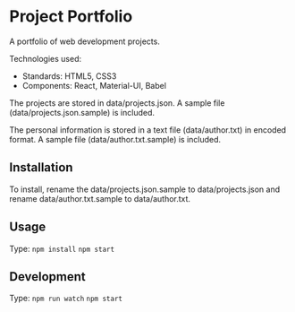Project Portfolio
==========

A portfolio of web development projects.

Technologies used:
*   Standards: HTML5, CSS3
*   Components: React, Material-UI, Babel

The projects are stored in data/projects.json.
A sample file (data/projects.json.sample) is included.

The personal information is stored in a text file (data/author.txt) in encoded format.
A sample file (data/author.txt.sample) is included.

Installation
------------

To install, rename the data/projects.json.sample to data/projects.json
and rename data/author.txt.sample to data/author.txt.

Usage
-----

Type:
    `npm install`
    `npm start`

Development
-----------

Type:
    `npm run watch`
    `npm start`

